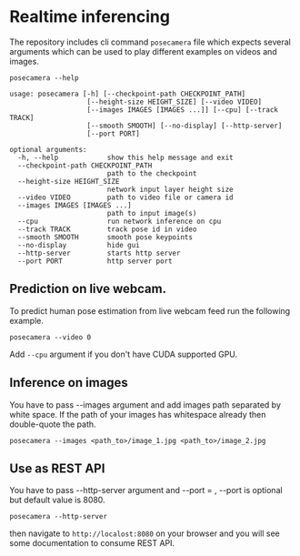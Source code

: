 # Realtime inferencing

The repository includes cli command `posecamera` file which expects several arguments which can be used to play different examples on videos and images.

```text
posecamera --help
```

```text
usage: posecamera [-h] [--checkpoint-path CHECKPOINT_PATH]
                   [--height-size HEIGHT_SIZE] [--video VIDEO]
                   [--images IMAGES [IMAGES ...]] [--cpu] [--track TRACK]
                   [--smooth SMOOTH] [--no-display] [--http-server]
                   [--port PORT]

optional arguments:
  -h, --help            show this help message and exit
  --checkpoint-path CHECKPOINT_PATH
                        path to the checkpoint
  --height-size HEIGHT_SIZE
                        network input layer height size
  --video VIDEO         path to video file or camera id
  --images IMAGES [IMAGES ...]
                        path to input image(s)
  --cpu                 run network inference on cpu
  --track TRACK         track pose id in video
  --smooth SMOOTH       smooth pose keypoints
  --no-display          hide gui
  --http-server         starts http server
  --port PORT           http server port
```

## Prediction on live webcam.

To predict human pose estimation from live webcam feed run the following example.

```text
posecamera --video 0
```

Add `--cpu` argument if you don't have CUDA supported GPU.

## Inference on images

You have to pass --images argument and add images path separated by white space. If the path of your images has whitespace already then double-quote the path.

```text
posecamera --images <path_to>/image_1.jpg <path_to>/image_2.jpg
```

## Use as REST API

You have to pass --http-server argument and --port =  , --port is optional but default value is 8080.

```text
posecamera --http-server
```

then navigate to `http://localost:8080` on your browser and you will see some documentation to consume REST API.

